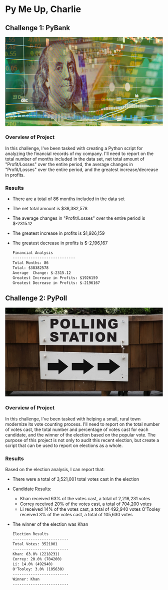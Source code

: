 # Py Me Up, Charlie

## Challenge 1: PyBank

![Revenue](Images/revenue-per-lead.png)

### **Overview of Project**
In this challenge, I've been tasked with creating a Python script for analyzing the financial records of my company. I'll need to report on the total number of months included in the data set, net total amount of "Profit/Losses" over the entire period, the average changes in "Profit/Losses" over the entire period, and the greatest increase/decrease in profits.

### **Results**
* There are a total of 86 months included in the data set
* The net total amount is $38,382,578
* The average changes in "Profit/Losses" over the entire period is $-2315.12
* The greatest increase in profits is $1,926,159
* The greatest decrease in profits is $-2,196,167

  ```text
  Financial Analysis
  ----------------------------
  Total Months: 86
  Total: $38382578
  Average  Change: $-2315.12
  Greatest Increase in Profits: $1926159
  Greatest Decrease in Profits: $-2196167
  ```



## Challenge 2: PyPoll

![Vote Counting](Images/Vote_counting.png)

### **Overview of Project**

In this challenge, I've been tasked with helping a small, rural town modernize its vote counting process. I'll need to report on the total number of votes cast, the total number and percentage of votes cast for each candidate, and the winner of the election based on the popular vote. The purpose of this project is not only to audit this recent election, but create a script that can be used to report on elections as a whole.

### **Results**
Based on the election analysis, I can report that:
* There were a total of 3,521,001 total votes cast in the election
* Candidate Results:
  * Khan received 63% of the votes cast, a total of 2,218,231 votes
  * Correy received 20% of the votes cast, a total of 704,200 votes
  * Li received 14% of the votes cast, a total of 492,940 votes
  O'Tooley received 3% of the votes cast, a total of 105,630 votes
* The winner of the election was Khan


  ```text
  Election Results
  -------------------------
  Total Votes: 3521001
  -------------------------
  Khan: 63.0% (2218231)
  Correy: 20.0% (704200)
  Li: 14.0% (492940)
  O'Tooley: 3.0% (105630)
  -------------------------
  Winner: Khan
  -------------------------
  ```

